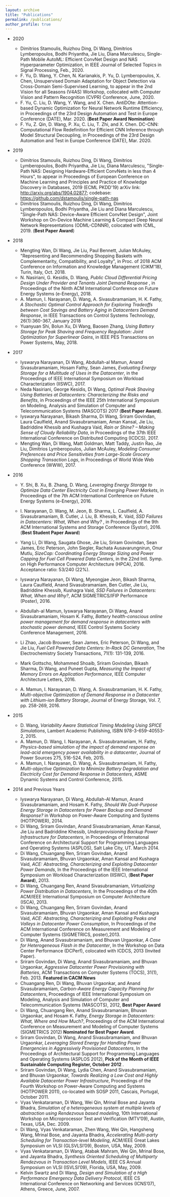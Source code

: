 ```yaml
---
layout: archive
title: "Publications"
permalink: /publications/
author_profile: true
---
```

* 2020
	* Dimitrios Stamoulis, Ruizhou Ding, Di Wang, Dimitrios Lymberopoulos, Bodhi Priyantha, Jie Liu, Diana Marculescu, Single-Path Mobile AutoML: Efficient ConvNet Design and NAS Hyperparameter Optimization, in IEEE Journal of Selected Topics in Signal Processing, Feb., 2020.
	* F. Yu, D. Wang, Y. Chen, N. Karianakis, P. Yu, D. Lymberopoulos, X. Chen, Unsupervised Domain Adaptation for Object Detection via Cross-Domain Semi-Supervised Learning, to appear in the 2nd Vision for all Seasons (V4AS) Workshop, collocated with Computer Vision and Pattern Recognition (CVPR) Conference, June, 2020.
	* F. Yu, C. Liu, D. Wang, Y. Wang, and X. Chen. AntiDOte: Attention-based Dynamic Optimization for Neural Network Runtime Efficiency, in Proceedings of the 23rd Design Automation and Test in Europe Conference (DATE), Mar. 2020. (<b>Best Paper Award Nomination</b>)
	* F. Yu, Z. Qin, D. Wang, P. Xu, C. Liu, T. Zhi, and X. Chen. DC-CNN: Computational Flow Redefinition for Efficient CNN Inference through Model Structural Decoupling, in Proceedings of the 23rd Design Automation and Test in Europe Conference (DATE), Mar. 2020.
		
* 2019
	* Dimitrios Stamoulis, Ruizhou Ding, Di Wang, Dimitrios Lymberopoulos, Bodhi Priyantha, Jie Liu, Diana Marculescu, "Single-Path NAS: Designing Hardware-Efficient ConvNets in less than 4 Hours", to appear in Proceedings of European Conference on Machine Learning and Principles and Practice of Knowledge Discovery in Databases, 2019 (ECML PKDD'19) arXiv link: http://arxiv.org/abs/1904.02877; codebase: https://github.com/dstamoulis/single-path-nas
	* Dimitrios Stamoulis, Ruizhou Ding, Di Wang, Dimitrios Lymberopoulos, Bodhi Priyantha, Jie Liu and Diana Marculescu, "Single-Path NAS: Device-Aware Efficient ConvNet Design", Joint Workshop on On-Device Machine Learning & Compact Deep Neural Network Representations (ODML-CDNNR), colocated with ICML, 2019. (<b>Best Paper Award</b>)
	

* 2018
	* Mengting Wan, Di Wang, Jie Liu, Paul Bennett, Julian McAuley, "Representing and Recommending Shopping Baskets with Complementarity, Compatibility, and Loyalty", in Proc. of 2018 ACM Conference on Information and Knowledge Management (CIKM'18), Turin, Italy, Oct. 2018. 
	* N. Nasiriani, G. Kesidis, D. Wang, <i>Public Cloud Differential Pricing Design Under Provider and Tenants Joint Demand Response </i>, in Proceedings of the Ninth ACM International Conference on Future Energy Systems (e-Energy), 2018.
	* A. Mamun, I. Narayanan, D. Wang, A. Sivasubramaniam, H. K. Fathy, <i>A Stochastic Optimal Control Approach for Exploring Tradeoffs between Cost Savings and Battery Aging in Datacenters Demand Response</i>,  in IEEE Transactions on Control Systems Technology, 26(1):360-367, January 2018
	* Yuanyuan Shi, Bolun Xu, Di Wang, Baosen Zhang, <i> Using Battery Storage for Peak Shaving and Frequency Regulation: Joint Optimization for Superlinear Gains</i>, in IEEE PES Transactions on Power Systems, May, 2018.

* 2017

	* Iyswarya Narayanan, Di Wang, Abdullah-al Mamun, Anand Sivasubramaniam, Hosam Fathy, Sean James, <i>Evaluating Energy Storage for a Multitude of Uses in the Datacenter</i>, in the Proceedings of IEEE International Symposium on Workload Characterization (IISWC), 2017.
	* Neda Nasiriani, George Kesidis, Di Wang, <i>Optimal Peak Shaving Using Batteries at Datacenters: Characterizing the Risks and Benefits</i>,  in Proceedings of the IEEE 25th International Symposium on Modeling, Analysis and Simulation of Computer and Telecommunication Systems (MASCOTS) 2017 (<b>Best Paper Award</b>).
	* Iyswarya Narayanan, Bikash Sharma, Di Wang, Sriram Govindan, Laura Caulfield, Anand Sivasubramaniam, Aman Kansal, Jie Liu, Badriddine Khessib and Kushagra Vaid, <i>Rain or Shine? – Making Sense of Cloudy Reliability Data</i>, in Proceedings of the 37th IEEE International Conference on Distributed Computing (ICDCS), 2017.
	* Mengting Wan, Di Wang, Matt Goldman, Matt Taddy, Justin Rao, Jie Liu, Dimitrios Lymberopoulos, Julian McAuley, <i>Modeling Consumer Preferences and Price Sensitivities from Large-Scale Grocery Shopping Transaction Logs</i>, in Proceedings of World Wide Web Conference (WWW), 2017.
	
* 2016
	* Y. Shi, B. Xu, B. Zhang, D. Wang, <i>Leveraging Energy Storage to Optimize Data Center Electricity Cost in Emerging Power Markets</i>, in Proceedings of the 7th ACM International Conference on Future Energy Systems (e-Energy), 2016.
	* I. Narayanan, D. Wang, M. Jeon, B. Sharma, L. Caulfield, A. Sivasubramaniam, B. Cutler, J. Liu, B. Khessib, K. Vaid, <i>SSD Failures in Datacenters: What, When and Why?</i> , in Proceedings of the 9th ACM International Systems and Storage Conference (Systor), 2016. (<b>Best Student Paper Award</b>)
	* Yang Li, Di Wang, Saugata Ghose, Jie Liu, Sriram Govindan, Sean James, Eric Peterson, John Siegler, Rachata Ausavarungnirun, Onur Mutlu, <i>SizeCap: Coordinating Energy Storage Sizing and Power Capping for Fuel Cell Powered Data Centers</i>, in the 22nd Intl. Symp. on High Performance Computer Architecture (HPCA), 2016. Acceptance ratio: 53/240 (22%).
 	
	* Iyswarya Narayanan, Di Wang, Myeongjae Jeon, Bikash Sharma, Laura Caulfield, Anand Sivasubramaniam, Ben Cutler, Jie Liu, Badriddine Khessib, Kushagra Vaid, <i>SSD Failures in Datacenters: What, When and Why?</i>, ACM SIGMETRICS/IFIP Performance (Poster), 2016.
	* Abdullah-al Mamun, Iyswarya Narayanan, Di Wang, Anand Sivasubramaniam, Hosam K. Fathy, <i>Battery health-conscious online power management for demand response in datacenters with stochastic power demand</i>, IEEE Control Systems Society Conference Management, 2016.
	* Li Zhao, Jacob Brouwer, Sean James, Eric Peterson, Di Wang, and Jie Liu, <i>Fuel Cell Powered Data Centers: In-Rack DC Generation</i>, The Electrochemistry Society Transactions, 71(1): 131-139, 2016.
	* Mark Gottscho, Mohammed Shoaib, Sriram Govindan, Bikash Sharma, Di Wang, and Puneet Gupta, <i>Measuring the Impact of Memory Errors on Application Performance</i>, IEEE Computer Architecture Letters, 2016.
	* A. Mamun, I. Narayanan, D. Wang, A. Sivasubramaniam, H. K. Fathy, <i>Multi-objective Optimization of Demand Response in a Datacenter with Lithium-ion Battery Storage</i>, Journal of Energy Storage, Vol. 7, pp. 258-269, 2016.

* 2015
	* D. Wang, <i>Variability Aware Statistical Timing Modeling Using SPICE Simulations</i>, Lambert Academic Publishing, ISBN 978-3-659-40553-2, 2015.
	* A. Mamun, D. Wang, I. Narayanan, A. Sivasubramaniam, H. Fathy, <i>Physics-based simulation of the impact of demand response on lead-acid emergency power availability in a datacenter</i>, Journal of Power Sources 275, 516-524, Feb, 2015.
	* A. Mamun, I. Narayanan, D. Wang, A. Sivasubramaniam, H. Fathy, <i>Multi-objective Optimization to Minimize Battery Degradation and Electricity Cost for Demand Response in Datacenters</i>, ASME Dynamic Systems and Control Conference, 2015.

* 2014 and Previous Years
	* Iyswarya Narayanan, Di Wang, Abdullah-Al Mamun, Anand Sivasubramaniam, and Hosam K. Fathy, <i>Should We Dual-Purpose Energy Storage in Datacenters for Power Backup and Demand Response?</i> in Workshop on Power-Aware Computing and Systems (HOTPOWER), 2014.
	* Di Wang, Sriram Govindan, Anand Sivasubramaniam, Aman Kansal, Jie Liu and Badriddine Khessib, <i>Underprovisioning Backup Power Infrastructure for Datacenters</i>, in Proceedings of Internatonal Conference on Architectural Support for Programming Languages and Operating Systems (ASPLOS), Salt Lake City, UT. March 2014.
	* Di Wang, Chuangang Ren, Sriram Govindan, Anand Sivasubramaniam, Bhuvan Urgaonkar, Aman Kansal and Kushagra Vaid, <i>ACE: Abstracting, Characterizing and Exploiting Datacenter Power Demands</i>, In the Proceedings of the IEEE International Symposium on Workload Characterization (IISWC), (<b>Best Paper Award</b>), 2013.
	* Di Wang, Chuangang Ren, Anand Sivasubramaniam, <i>Virtualizing Power Distribution in Datacenters</i>, In the Proceedings of the 40th ACM/IEEE International Symposium on Computer Architecture (ISCA), 2013.
	* Di Wang, Chuangang Ren, Sriram Govindan, Anand Sivasubramaniam, Bhuvan Urgaonkar, Aman Kansal and Kushagra Vaid, <i>ACE: Abstracting, Characterizing and Exploiting Peaks and Valleys in Datacenter Power Consumption</i>, In Proceedings of the ACM International Conference on Measurement and Modeling of Computer Systems (SIGMETRICS, poster),2013.
	* Di Wang, Anand Sivasubramaniam, and Bhuvan Urgaonkar, <i>A Case for Heterogeneous Flash in the Datacenter</i>, In the Workshop on Data Center Performance (DCPerf), colocated with ICDCS, 2013 (Invited Paper).
	* Sriram Govindan, Di Wang, Anand Sivasubramaniam, and Bhuvan Urgaonkar, <i>Aggressive Datacenter Power Provisioning with Batteries</i>, ACM Transactions on Computer Systems (TOCS), 31(1), Feb. 2013. <b>Featured in CACM News</b>
	* Chuangang Ren, Di Wang, Bhuvan Urgaonkar, and Anand Sivasubramaniam, <i>Carbon-Aware Energy Capacity Planning for Datacenters</i>, Proceedings of IEEE International Symposium on Modeling, Analysis and Simulation of Computer and Telecommunication Systems (MASCOTS), 2012, <b>Best Paper Award</b>
	* Di Wang, Chuangang Ren, Anand Sivasubramaniam, Bhuvan Urgaonkar, and Hosam K. Fathy, <i>Energy Storage in Datacenters: What, Where and How Much?</i>, Proceedings of the ACM International Conference on Measurement and Modeling of Computer Systems (SIGMETRICS 2012) <b>Nominated for Best Paper Award</b>.
	* Sriram Govindan, Di Wang, Anand Sivasubramaniam, and Bhuvan Urgaonkar, <i>Leveraging Stored Energy for Handling Power Emergencies in Aggressively Provisioned Datacenters</i>, In the Proceedings of Architectural Support for Programming Languages and Operating Systems (ASPLOS 2012), <b>Pick of the Month of IEEE Sustainable Computing Register, October 2012 </b>.
	* Sriram Govindan, Di Wang, Lydia Chen, Anand Sivasubramaniam, and Bhuvan Urgaonkar, <i>Towards Realizing a Low Cost and Highly Available Datacenter Power Infrastructure</i>, Proceedings of the Fourth Workshop on Power-Aware Computing and Systems (HOTPOWER 2011), co-located with SOSP 2011, Cascais, Portugal, October 2011.
	* Vyas Venkataraman, Di Wang, Wei Qin, Mrinal Bose and Jayanta Bhadra, <i>Simulation of a heterogeneous system at multiple levels of abstraction using Rendezvous based modeling</i>, 10th International Workshop on Microprocessor Test and Verification (MTV’09), Austin, Texas, USA, Dec. 2009.
	* Di Wang, Vyas Venkataraman, Zhen Wang, Wei Qin, Hangsheng Wang, Mrinal Bose, and Jayanta Bhadra, <i>Accelerating Multi-party Scheduling for Transaction-level Modeling</i>, ACM/IEEE Great Lakes Symposium on VLSI (GLSVLSI’09), Boston, USA, May, 2009.
	* Vyas Venkataraman, Di Wang, Atabak Mahram, Wei Qin, Mrinal Bose, and Jayanta Bhadra, <i>Synthesis Oriented Scheduling of Multiparty Rendezvous in Transaction Level Models</i>, IEEE CS Annual Symposium on VLSI (ISVLSI’09), Florida, USA, May, 2009.
	* Kelvin Swartz and Di Wang, <i>Design and Simulation of a High Performance Emergency Data Delivery Protocol</i>, IEEE CS International Conference on Networking and Services (ICNS’07), Athens, Greece, June, 2007.
